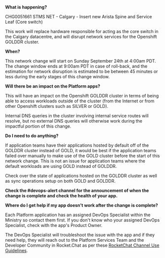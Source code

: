 
**What is happening?**

CHG0051661 STMS NET - Calgary - Insert new Arista Spine and Service Leaf (Core switch)

This work will replace hardware responsible for acting as the core switch in the Calgary datacentre, and will disrupt network services for the Openshift GOLDDR cluster.

**When?**

This network change will start on Sunday September 24th at 4:00am PDT. The change window ends at 9:00am PDT in case of roll-back, and the estimation for network disruption is estimated to be between 45 minutes or less during the early stages of this change window.

**Will there be an impact on the Platform apps?**

This will have an impact on the Openshift GOLDDR cluster in terms of being able to access workloads outside of the cluster (from the Internet or from other Openshift clusters such as SILVER or GOLD).

Internal DNS queries in the cluster involving internal service routes will resolve, but no external DNS queries will otherwise work during the impactful portion of this change.

**Do I need to do anything?**

If application teams have their applications hosted by default off of the GOLDDR cluster instead of GOLD, it would be best if the application teams failed over manually to make use of the GOLD cluster before the start of this network change. This is not an issue for application teams where the default workloads are using GOLD instead of GOLDDR.

Check over the state of applications hosted on the GOLDDR cluster as well as sync operations setup on both GOLD and GOLDDR.

**Check the #devops-alert channel for the announcement of when the change is complete and check the health of your app.**

**Where do I get help if my app doesn't work after the change is complete?**

Each Platform application has an assigned DevOps Specialist within the Ministry so contact them first. If you don't know who your assigned DevOps Specialist, check with the app's Product Owner.

The DevOps Specialist will troubleshoot the issue with the app and if they need help, they will reach out to the Platform Services Team and the Developer Community in Rocket.Chat as per these [RocketChat Channel Use Guidelines](
https://developer.gov.bc.ca/Getting-human-support-for-issues-not-covered-by-devops-requests).
